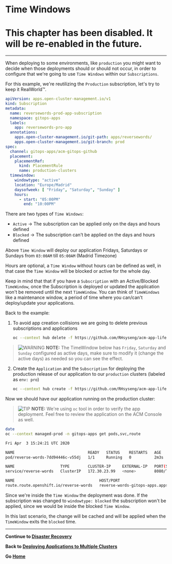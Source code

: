 # **Time Windows**


# **This chapter has been disabled. It will be re-enabled in the future.**

----

When deploying to some environments, like `production` you might want to decide when those deployments should or should not occur, in order to configure that we're going to use `Time Windows` within our `Subscriptions`.

For this example, we're reutilizing the `Production` subscription, let's try to keep it RealWorld™.

~~~yaml
apiVersion: apps.open-cluster-management.io/v1
kind: Subscription
metadata:
  name: reversewords-prod-app-subscription
  namespace: gitops-apps
  labels:
    app: reversewords-pro-app
  annotations:
    apps.open-cluster-management.io/git-path: apps/reversewords/
    apps.open-cluster-management.io/git-branch: prod
spec:
  channel: gitops-apps/acm-gitops-github
  placement:
    placementRef:
      kind: PlacementRule
      name: production-clusters
  timewindow:
    windowtype: "active"
    location: "Europe/Madrid"
    daysofweek: [ "Friday", "Saturday", "Sunday" ]
    hours:
      - start: "05:00PM"
        end: "10:00PM"
~~~

There are two types of `Time Windows`:

* `Active`  -> The subscription can be applied only on the days and hours defined
* `Blocked` -> The subscription can't be applied on the days and hours defined

Above `Time Window` will deploy our application Fridays, Saturdays or Sundays from `03:00AM` till `05:00AM` (Madrid Timezone)

Hours are optional, a `Time Window` without hours can be defined as well, in that case the `Time Window` will be blocked or active for the whole day.

Keep in mind that that if you have a `Subscription` with an Active/Blocked `TimeWindow`, once the Subscription is deployed or updated the application won't be removed until the next `TimeWindow`. You can think of `TimeWindows` like a maintenance window, a period of time where you can/can't deploy/update your applications.

Back to the example:

1. To avoid app creation collisions we are going to delete previous subscriptions and applications

    ~~~sh
    oc --context hub delete -f https://github.com/RHsyseng/acm-app-lifecycle-policies-lab/raw/master/acm-manifests/reversewords-kustomize/07_subscription-all-okay.yaml
    ~~~

> ![WARNING](assets/warning-icon.png) **NOTE:** The TimeWindow below has `Friday`, `Saturday` and `Sunday` configured as active days, make sure to modify it (change the active days) as needed so you can see the effect.

2. Create the `Application` and the `Subscription` for deploying the production release of our application to our `production` clusters (labeled as `env: pro`)

    ~~~sh
    oc --context hub create -f https://github.com/RHsyseng/acm-app-lifecycle-policies-lab/raw/master/acm-manifests/reversewords-kustomize/08_subscription-timewindow.yaml
    ~~~

Now we should have our application running on the production cluster:

> ![TIP](assets/tip-icon.png) **NOTE:** We're using `oc` tool in order to verify the app deployment. Feel free to review the application on the ACM Console as well.

~~~sh
date
oc --context managed-prod -n gitops-apps get pods,svc,route
~~~

~~~sh
Fri Apr  3 15:24:21 UTC 2020

NAME                                READY   STATUS    RESTARTS   AGE
pod/reverse-words-7dd94446c-v55dj   1/1     Running   0          2m3s

NAME                    TYPE        CLUSTER-IP     EXTERNAL-IP   PORT(S)    AGE
service/reverse-words   ClusterIP   172.30.23.99   <none>        8080/TCP   2m4s

NAME                                     HOST/PORT                                                         PATH   SERVICES        PORT   TERMINATION   WILDCARD
route.route.openshift.io/reverse-words   reverse-words-gitops-apps.apps.cluster-8aca.red.osp.opentlc.com          reverse-words   8080                 None
~~~

Since we're inside the `Time Window` the deployment was done. If the subscription was changed to `windowtype: blocked` the subscription won't be applied, since we would be inside the blocked `Time Window`.

In this last scenario, the change will be cached and will be applied when the `TimeWindow` exits the `blocked` time.

---

**Continue to [Disaster Recovery](./05_disaster_recovery.md)**

**Back to [Deploying Applications to Multiple Clusters](./03_deploying_apps_to_clusters.md)** 

**Go [Home](./README.md)**
